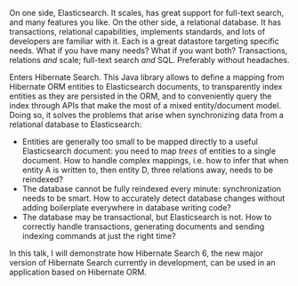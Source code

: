 On one side, Elasticsearch. It scales, has great support for full-text search, and many features you like.
On the other side, a relational database. It has transactions, relational capabilities, implements standards, and lots of developers are familiar with it.
Each is a great datastore targeting specific needs. What if you have many needs? What if you want both? Transactions, relations *and* scale; full-text search *and* SQL. Preferably without headaches.
 
Enters Hibernate Search. This Java library allows to define a mapping from Hibernate ORM entities to Elasticsearch documents, to transparently index entities as they are persisted in the ORM, and to conveniently query the index through APIs that make the most of a mixed entity/document model.
Doing so, it solves the problems that arise when synchronizing data from a relational database to Elasticsearch:

* Entities are generally too small to be mapped directly to a useful Elasticsearch document: you need to map *trees* of entities to a single document. How to handle complex mappings, i.e. how to infer that when entity A is written to, then entity D, three relations away, needs to be reindexed?
* The database cannot be fully reindexed every minute: synchronization needs to be smart. How to accurately detect database changes without adding boilerplate everywhere in database writing code?
* The database may be transactional, but Elasticsearch is not. How to correctly handle transactions, generating documents and sending indexing commands at just the right time?

In this talk, I will demonstrate how Hibernate Search 6, the new major version of Hibernate Search currently in development, can be used in an application based on Hibernate ORM.
